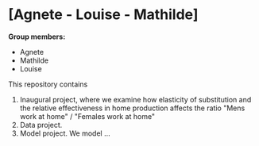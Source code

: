 # \[Agnete - Louise - Mathilde\]

**Group members:**
- Agnete 
- Mathilde
- Louise

This repository contains  
1. Inaugural project, where we examine how elasticity of substitution and the relative effectiveness in home production affects the ratio "Mens work at home" / "Females work at home" 
2. Data project. 
3. Model project. We model ...
